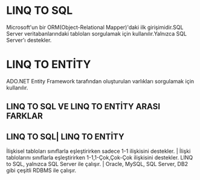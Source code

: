 # LINQ TO SQL 
Microsoft'un bir ORM(Object-Relational Mapper)'daki ilk girişimidir.SQL Server veritabanlarındaki tabloları sorgulamak için kullanılır.Yalnızca SQL Server'ı destekler. 

# LINQ TO ENTİTY
ADO.NET Entity Framework tarafından oluşturulan varlıkları sorgulamak için kullanılır.

## LINQ TO SQL VE LINQ TO ENTİTY ARASI FARKLAR 

LINQ TO SQL| LINQ TO ENTİTY
-----------------------------
İlişkisel tabloları sınıflarla eşleştirirken sadece 1-1 ilişkisini destekler. | İlişki tablolarını sınıflarla eşleştirirken 1-1,1-Çok,Çok-Çok ilişkisini destekler.
LINQ to SQL, yalnızca SQL Server ile çalışır. |	Oracle, MySQL, SQL Server, DB2 gibi çeşitli RDBMS ile çalışır.



